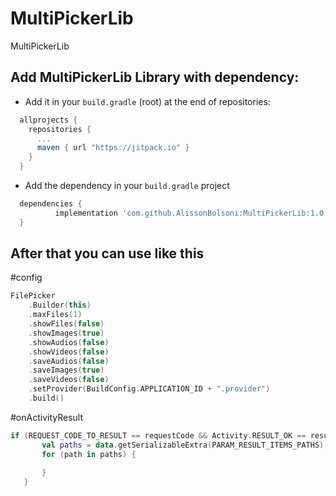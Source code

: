 # MultiPickerLib
MultiPickerLib

## Add MultiPickerLib Library with dependency:

- Add it in your `build.gradle` (root) at the end of repositories:

```gradle
  allprojects {
    repositories {
      ...
      maven { url "https://jitpack.io" }
    }
  }
```

- Add the dependency in your `build.gradle` project

```gradle
  dependencies {
          implementation 'com.github.AlissonBolsoni:MultiPickerLib:1.0.1'
  }
```

## After that you can use like this

#config
```kotlin
FilePicker
    .Builder(this)
    .maxFiles(1)
    .showFiles(false)
    .showImages(true)
    .showAudios(false)
    .showVideos(false)
    .saveAudios(false)
    .saveImages(true)
    .saveVideos(false)
    .setProvider(BuildConfig.APPLICATION_ID + ".provider")
    .build()
```

#onActivityResult
```kotlin
if (REQUEST_CODE_TO_RESULT == requestCode && Activity.RESULT_OK == resultCode && data != null) {
       val paths = data.getSerializableExtra(PARAM_RESULT_ITEMS_PATHS) as ArrayList<String>
       for (path in paths) {
   
       }
   }
   ```
